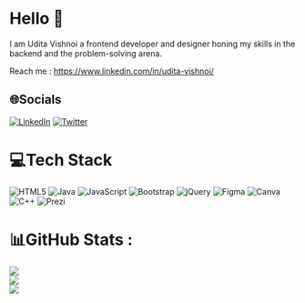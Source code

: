 
# Hello 💫
I am Udita Vishnoi a frontend developer and designer honing my skills in the backend and the problem-solving arena.

Reach me : https://www.linkedin.com/in/udita-vishnoi/
## 🌐Socials
[![LinkedIn](https://img.shields.io/badge/LinkedIn-%230077B5.svg?logo=linkedin&logoColor=white)](https://linkedin.com/in/https://www.linkedin.com/in/udita-vishnoi/) [![Twitter](https://img.shields.io/badge/Twitter-%231DA1F2.svg?logo=Twitter&logoColor=white)]([[https://twitter.com/https://twitter.com/UditaVed](https://twitter.com/UditaVed)](https://twitter.com/UditaVed)) 

# 💻Tech Stack
 ![HTML5](https://img.shields.io/badge/html5-%23E34F26.svg?style=for-the-badge&logo=html5&logoColor=white) ![Java](https://img.shields.io/badge/java-%23ED8B00.svg?style=for-the-badge&logo=java&logoColor=white) ![JavaScript](https://img.shields.io/badge/javascript-%23323330.svg?style=for-the-badge&logo=javascript&logoColor=%23F7DF1E) ![Bootstrap](https://img.shields.io/badge/bootstrap-%23563D7C.svg?style=for-the-badge&logo=bootstrap&logoColor=white) ![jQuery](https://img.shields.io/badge/jquery-%230769AD.svg?style=for-the-badge&logo=jquery&logoColor=white) 	![Figma](https://img.shields.io/badge/figma-%23F24E1E.svg?style=for-the-badge&logo=figma&logoColor=white) ![Canva](https://img.shields.io/badge/Canva-%2300C4CC.svg?style=for-the-badge&logo=Canva&logoColor=white) ![C++](https://img.shields.io/badge/c++-%2300599C.svg?style=for-the-badge&logo=c%2B%2B&logoColor=white) ![Prezi](https://img.shields.io/badge/Prezi-%23000000.svg?style=for-the-badge&logo=Prezi&logoColor=white)
# 📊GitHub Stats :
![](https://github-readme-stats.vercel.app/api?username=UditaVed&theme=vision-friendly-dark&hide_border=false&include_all_commits=false&count_private=false)<br/>
![](https://github-readme-streak-stats.herokuapp.com/?user=UditaVed&theme=vision-friendly-dark&hide_border=false)<br/>
![](https://github-readme-stats.vercel.app/api/top-langs/?username=UditaVed&theme=vision-friendly-dark&hide_border=false&include_all_commits=false&count_private=false&layout=compact)
